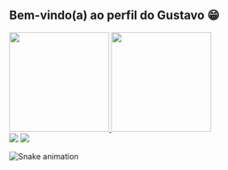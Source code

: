 ## Bem-vindo(a) ao perfil do Gustavo 😁

 <div>
   <a href="https://github.com/gusta7pires">
   <img height="180em" src="https://github-readme-stats.vercel.app/api?username=gusta7pires&show_icons=true&theme=tokyonight&include_all_commits=true&count_private=true"/>
   <img height="180em" src="https://github-readme-stats.vercel.app/api/top-langs/?username=gusta7pires&layout=compact&langs_count=6&theme=tokyonight"/>


 
 
</div>
  <a href = "mailto:gpires94@gmail.com"><img src="https://img.shields.io/badge/-Gmail-%23333?style=for-the-badge&logo=gmail&logoColor=white" target="_blank"></a>
  <a href="https://www.linkedin.com/in/gustavopiresbezerra" target="_blank"><img src="https://img.shields.io/badge/-LinkedIn-%230077B5?style=for-the-badge&logo=linkedin&logoColor=white" target="_blank"></a> 
 
  ![Snake animation](https://github.com/gusta7pires/gusta7pires/blob/output/github-contribution-grid-snake.svg)

</div>
